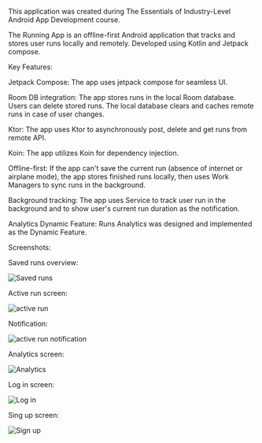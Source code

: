 This application was created during The Essentials of Industry-Level Android App Development course.

The  Running App is an offline-first Android application that tracks and stores user runs locally and  remotely. Developed using Kotlin and Jetpack compose. 

Key Features:

Jetpack Compose: The app uses jetpack compose for seamless UI.

Room DB integration: The app stores runs in the local Room database. Users can delete stored runs. The local database clears and caches remote runs in case of user changes. 

Ktor:  The app uses Ktor to asynchronously post, delete and get runs from remote API.

Koin: The app utilizes Koin for dependency injection.

Offline-first: If the app can't save the current run (absence of internet or airplane mode), the app stores finished runs locally, then uses Work Managers to sync runs in the background.

Background tracking: The app uses Service to track user run in the background and to show user's current run duration as the notification.

Analytics Dynamic Feature: Runs Analytics was designed and implemented as the Dynamic Feature.

Screenshots:

Saved runs overview:

![Saved runs](https://github.com/IgorPetrovKrsk/RunningApp/assets/105622148/4eea2a74-3cf6-44b2-bea4-c830348881cb)

Active run screen:

![active run](https://github.com/IgorPetrovKrsk/RunningApp/assets/105622148/0b58425a-d882-4d04-9631-5d58a43ef631)

Notification:

![active run notification](https://github.com/IgorPetrovKrsk/RunningApp/assets/105622148/293fb2f3-703d-472b-b979-58338773f0c2)

Analytics screen:

![Analytics](https://github.com/IgorPetrovKrsk/RunningApp/assets/105622148/87a33da1-9ba3-4c0e-8f27-daf34a912823)

Log in screen:

![Log in](https://github.com/IgorPetrovKrsk/RunningApp/assets/105622148/e020a49d-79ae-4ff8-869f-6e7fdf629a5b)

Sing up screen:

![Sign up](https://github.com/IgorPetrovKrsk/RunningApp/assets/105622148/baf9e8b2-6edb-479a-a475-030b2d96f3d6)
